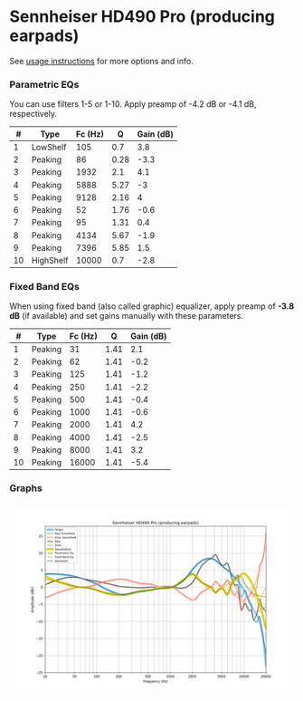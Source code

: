 # Sennheiser HD490 Pro (producing earpads)
See [usage instructions](https://github.com/jaakkopasanen/AutoEq#usage) for more options and info.

### Parametric EQs
You can use filters 1-5 or 1-10. Apply preamp of -4.2 dB or -4.1 dB, respectively.

|   # | Type      |   Fc (Hz) |    Q |   Gain (dB) |
|-----|-----------|-----------|------|-------------|
|   1 | LowShelf  |       105 | 0.7  |         3.8 |
|   2 | Peaking   |        86 | 0.28 |        -3.3 |
|   3 | Peaking   |      1932 | 2.1  |         4.1 |
|   4 | Peaking   |      5888 | 5.27 |        -3   |
|   5 | Peaking   |      9128 | 2.16 |         4   |
|   6 | Peaking   |        52 | 1.76 |        -0.6 |
|   7 | Peaking   |        95 | 1.31 |         0.4 |
|   8 | Peaking   |      4134 | 5.67 |        -1.9 |
|   9 | Peaking   |      7396 | 5.85 |         1.5 |
|  10 | HighShelf |     10000 | 0.7  |        -2.8 |

### Fixed Band EQs
When using fixed band (also called graphic) equalizer, apply preamp of **-3.8 dB** (if available) and set gains manually with these parameters.

|   # | Type    |   Fc (Hz) |    Q |   Gain (dB) |
|-----|---------|-----------|------|-------------|
|   1 | Peaking |        31 | 1.41 |         2.1 |
|   2 | Peaking |        62 | 1.41 |        -0.2 |
|   3 | Peaking |       125 | 1.41 |        -1.2 |
|   4 | Peaking |       250 | 1.41 |        -2.2 |
|   5 | Peaking |       500 | 1.41 |        -0.4 |
|   6 | Peaking |      1000 | 1.41 |        -0.6 |
|   7 | Peaking |      2000 | 1.41 |         4.2 |
|   8 | Peaking |      4000 | 1.41 |        -2.5 |
|   9 | Peaking |      8000 | 1.41 |         3.2 |
|  10 | Peaking |     16000 | 1.41 |        -5.4 |

### Graphs
![](./Sennheiser%20HD490%20Pro%20(producing%20earpads).png)
